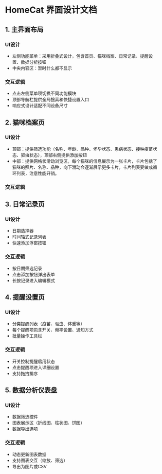 # HomeCat 界面设计文档

## 1. 主界面布局
### UI设计
- 左侧功能菜单：采用折叠式设计，包含首页、猫咪档案、日常记录、提醒设置、数据分析按钮
- 中央内容区：暂时什么都不显示

### 交互逻辑
- 点击左侧菜单项切换不同功能模块
- 顶部导航栏提供全局搜索和快捷设置入口
- 响应式设计适配不同设备尺寸

## 2. 猫咪档案页
### UI设计
- 顶部：提供筛选功能（名称、年龄、品种、怀孕状态、患病状态、接种疫苗状态、驱虫状态），顶部右侧提供添加按钮
- 中部：提供网格状滑动浏览区，每个猫咪的信息展示为一张卡片，卡片包括了猫咪的照片、名称、品种，向下滑动会逐渐展示更多卡片，卡片列表要做成循环列表，注意性能开销。

### 交互逻辑




## 3. 日常记录页
### UI设计
- 日期选择器
- 时间轴式记录列表
- 快速添加浮窗按钮

### 交互逻辑
- 按日期筛选记录
- 点击添加按钮弹出表单
- 长按记录进入编辑模式



## 4. 提醒设置页
### UI设计
- 分类提醒列表（疫苗、驱虫、体重等）
- 每个提醒项包含开关、频率设置、通知方式
- 批量操作工具栏

### 交互逻辑
- 开关控制提醒启用状态
- 点击提醒项进入详细设置
- 支持拖拽排序



## 5. 数据分析仪表盘
### UI设计
- 数据筛选控件
- 图表展示区（折线图、柱状图、饼图）
- 数据导出选项

### 交互逻辑
- 动态更新图表数据
- 支持图表交互（缩放、筛选）
- 导出为图片或CSV